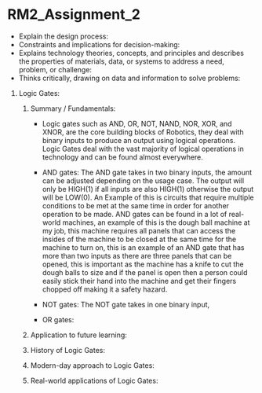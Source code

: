 # RM2_Assignment_2
   * Explain the design process:
   * Constraints and implications for decision-making:
   * Explains technology theories, concepts, and principles and describes the properties of materials, data, or systems to address a need, problem, or challenge:
   * Thinks critically, drawing on data and information to solve problems:

1. Logic Gates:
    1. Summary / Fundamentals:
        * Logic gates such as AND, OR, NOT, NAND, NOR, XOR, and XNOR, are the core building blocks of Robotics, they deal with binary inputs to produce an output using logical operations. Logic Gates deal with the vast majority of logical operations in technology and can be found almost everywhere.
          
        * AND gates: The AND gate takes in two binary inputs, the amount can be adjusted depending on the usage case. The output will only be HIGH(1) if all inputs are also HIGH(1) otherwise the output will be LOW(0). An Example of this is circuits that require multiple conditions to be met at the same time in order for another operation to be made. AND gates can be found in a lot of real-world machines, an example of this is the dough ball machine at my job, this machine requires all panels that can access the insides of the machine to be closed at the same time for the machine to turn on, this is an example of an AND gate that has more than two inputs as there are three panels that can be opened, this is important as the machine has a knife to cut the dough balls to size and if the panel is open then a person could easily stick their hand into the machine and get their fingers chopped off making it a safety hazard.
   
        * NOT gates: The NOT gate takes in one binary input,
      
        * OR gates: 
          
    1. Application to future learning:
   
    2. History of Logic Gates:
   
    3. Modern-day approach to Logic Gates:
    
    4. Real-world applications of Logic Gates: 
